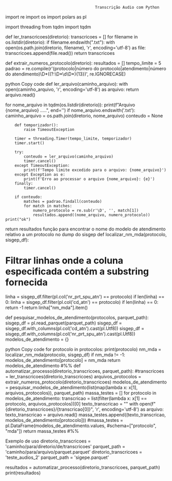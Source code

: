 
                                                                            
                                           Transcrição Audio com Python

                                                                            

import re
import os
import polars as pl

import threading
from tqdm import tqdm

def ler_transcricoes(diretorio):
transcricoes = []
for filename in os.listdir(diretorio):
if filename.endswith(".txt"):
with open(os.path.join(diretorio, filename), 'r', encoding='utf-8') as file:
transcricoes.append(file.read())
return transcricoes

def extrair_numeros_protocolo(diretorio):
resultados = []
tempo_limite = 5
padrao = re.compile(r'(protocolo|número do protocolo|atendimento|número do atendimento)\D*((?:\D*\d\D*){13})', re.IGNORECASE)

python
Copy code
def ler_arquivo(caminho_arquivo):
    with open(caminho_arquivo, 'r', encoding='utf-8') as arquivo:
        return arquivo.read()

for nome_arquivo in tqdm(os.listdir(diretorio)):
    print(f"Arquivo {nome_arquivo} .....", end='')
    if nome_arquivo.endswith('.txt'):
        caminho_arquivo = os.path.join(diretorio, nome_arquivo)
        conteudo = None

        def temporizador():
            raise TimeoutException

        timer = threading.Timer(tempo_limite, temporizador)
        timer.start()

        try:
            conteudo = ler_arquivo(caminho_arquivo)
            timer.cancel()
        except TimeoutException:
            print(f'Tempo limite excedido para o arquivo: {nome_arquivo}')
        except Exception as e:
            print(f'Erro ao processar o arquivo {nome_arquivo}: {e}')
        finally:
            timer.cancel()

        if conteudo:
            matches = padrao.findall(conteudo)
            for match in matches:
                numero_protocolo = re.sub(r'\D', '', match[1])
                resultados.append((nome_arquivo, numero_protocolo))
    print("ok")
return resultados
função para encontrar o nome do modelo de atendimento relativo a um protocolo no dump do sisgep
def localizar_nm_mda(protocolo, sisgep_df):
# Filtrar linhas onde a coluna especificada contém a substring fornecida
linha = sisgep_df.filter(pl.col('nr_prt_spu_atn') == protocolo)
if len(linha) == 0:
linha = sisgep_df.filter(pl.col('cd_atn') == protocolo)
if len(linha) == 0:
return -1
return linha["nm_mda"].item()

def pesquisar_modelos_de_atendimento(protocolos, parquet_path):
sisgep_df = pl.read_parquet(parquet_path)
sisgep_df = sisgep_df.with_columns(pl.col('cd_atn').cast(pl.Utf8))
sisgep_df = sisgep_df.with_columns(pl.col('nr_prt_spu_atn').cast(pl.Utf8))
modelos_de_atendimento = {}

python
Copy code
for protocolo in protocolos:
    print(protocolo)
    nm_mda = localizar_nm_mda(protocolo, sisgep_df)
    if nm_mda != -1:
        modelos_de_atendimento[protocolo] = nm_mda
return modelos_de_atendimento
#%%
def automatizar_processo(diretorio_transcricoes, parquet_path):
#transcricoes = ler_transcricoes(diretorio_transcricoes)
arquivos_protocolos = extrair_numeros_protocolo(diretorio_transcricoes)
modelos_de_atendimento = pesquisar_modelos_de_atendimento(list(map(lambda x: x[1], arquivos_protocolos)), parquet_path)
massa_testes = []
for protocolo in modelos_de_atendimento:
transcricao = list(filter(lambda x: x[1] == protocolo, arquivos_protocolos))[0]
texto_transcricao = ""
with open(f"{diretorio_transcricoes}/{transcricao[0]}", 'r', encoding='utf-8') as arquivo:
texto_transcricao = arquivo.read()
massa_testes.append((texto_transcricao, modelos_de_atendimento[protocolo]))
#massa_testes = pl.DataFrame(modelos_de_atendimento.values,
#schema=["protocolo", "mda"])
return massa_testes
#%%

Exemplo de uso
diretorio_transcricoes = 'caminho/para/diretorio/de/transcricoes'
parquet_path = 'caminho/para/arquivo/parquet.parquet'
diretorio_transcricoes = 'teste_audios_2'
parquet_path = 'sigepe.parquet'

resultados = automatizar_processo(diretorio_transcricoes, parquet_path)
print(resultados)
